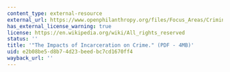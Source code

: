 ```yaml
---
content_type: external-resource
external_url: https://www.openphilanthropy.org/files/Focus_Areas/Criminal_Justice_Reform/The_impacts_of_incarceration_on_crime_10.pdf
has_external_license_warning: true
license: https://en.wikipedia.org/wiki/All_rights_reserved
status: ''
title: '"The Impacts of Incarceration on Crime." (PDF - 4MB)'
uid: e2b08be5-d8b7-4d23-beed-bc7cd1670ff4
wayback_url: ''
---
```

